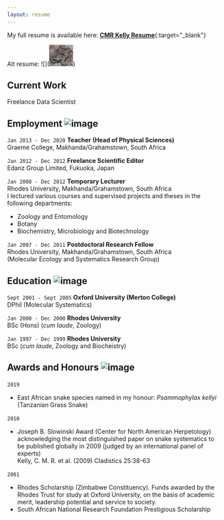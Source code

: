 ```yaml
---
layout: resume
---
```


My full resume is available here: [**<ins>CMR Kelly Resume</ins>**](https://github.com/Afrisnake/AFRISNAKE.github.io/blob/master/Kelly_CMR_Resume_General.pdf){:target="_blank"}

Alt resume: ![](<img src="https://github.com/Afrisnake/AFRISNAKE.github.io/blob/master/images/Psamm_kellyi.jpg"
height="50">)

## Current Work

Freelance Data Scientist


## Employment ![image](https://user-images.githubusercontent.com/84908213/131842805-85951cdd-b01d-4e44-b27b-c98bccdd6754.png)


`Jan 2013 - Dec 2020`
__Teacher (Head of Physical Sciences)__\
Graeme College, Makhanda/Grahamstown, South Africa

`Jan 2012 - Dec 2012`
__Freelance Scientific Editor__\
Edanz Group Limited, Fukuoka, Japan

`Jan 2008 - Dec 2012`
__Temporary Lecturer__\
Rhodes University, Makhanda/Grahamstown, South Africa\
I lectured various courses and supervised projects and theses in the following departments:
- Zoology and Entomology
- Botany
- Biochemistry, Microbiology and Biotechnology

`Jan 2007 - Dec 2011`
__Postdoctoral Research Fellow__\
Rhodes University, Makhanda/Grahamstown, South Africa\
(Molecular Ecology and Systematics Research Group)


## Education ![image](https://user-images.githubusercontent.com/84908213/131839590-21addf9d-a7a0-4d60-ad74-97f47b52089b.png)

`Sept 2001 - Sept 2005`
__Oxford University (Merton College)__\
DPhil (Molecular Systematics)

`Jan 2000 - Dec 2000`
__Rhodes University__\
BSc (Hons) (_cum laude_, Zoology)

`Jan 1997 - Dec 1999`
__Rhodes University__\
BSc (_cum laude_, Zoology and Biocheistry)


## Awards and Honours ![image](https://user-images.githubusercontent.com/84908213/131840409-5b02eef2-fa3b-41ea-b41d-69f52cb95872.png)

`2019`
- East African snake species named in my honour:  _Psammophylax kellyi_ (Tanzanian Grass Snake)

`2010`
- Joseph B. Slowinski Award (Center for North American Herpetology) acknowledging the most distinguished paper on snake systematics to be published globally in 2009 (judged by an international panel of experts)\
Kelly, C. M. R. et al. (2009) Cladistics 25:38-63

`2001`
- Rhodes Scholarship (Zimbabwe Constituency). Funds awarded by the Rhodes Trust for study at Oxford University, on the basis of academic merit, leadership potential and service to society.
- South African National Research Foundation Prestigious Scholarship


<!-- ### Footer

Last updated: August 2021 -->


